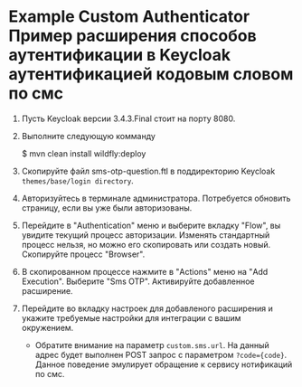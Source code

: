 Example Custom Authenticator
Пример расширения способов аутентификации в Keycloak аутентификацией кодовым словом по смс
===================================================

1. Пусть Keycloak версии 3.4.3.Final стоит на порту 8080.

2. Выполните следующую комманду

   $ mvn clean install wildfly:deploy

3. Скопируйте файл sms-otp-question.ftl в поддиректорию Keycloak `themes/base/login directory`.

4. Авторизуйтесь в терминале администратора. Потребуется обновить страницу, если вы уже были авторизованы.

5. Перейдите в "Authentication" меню и выберите вкладку "Flow", вы увидите текущий процесс авторизации.
    Изменять стандартный процесс нельзя, но можно его скопировать или создать новый. Скопируйте процесс "Browser".

6. В скопированном процессе нажмите в "Actions" меню на "Add Execution".  Выберите "Sms OTP".
    Активируйте добавленное расширение.

7. Перейдите во вкладку настроек для добавленого расширения и укажите требуемые настройки для интеграции с вашим окружением.

    * Обратите внимание на параметр `custom.sms.url`. На данный адрес будет выполнен POST запрос с параметром
    `?code={code}`. Данное поведение эмулирует обращение к сервису нотификаций по смс.

